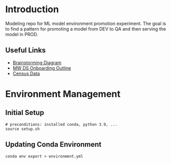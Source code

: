 # Introduction
Modeling repo for ML model environment promotion experiment. The goal is to find a pattern for promoting a model from DEV to QA and then serving the model in PROD.

## Useful Links
- [Brainstorming Diagram](https://lucid.app/lucidchart/bf843b9a-b1f1-45e6-8ac7-1637a36f76c9/edit?invitationId=inv_a75f6b54-dc7c-490b-a8d8-651dfa3727eb&page=0_0#)
- [MW DS Onboarding Outline](https://docs.google.com/document/d/12k1U13-MLPN6bblY-Mc6R4WXSqYeq4EKTecMMbcBqeM/edit)
- [Census Data](https://console.cloud.google.com/storage/browser/amazing-public-data/census_income;tab=objects?project=data-describe&pageState=(%22StorageObjectListTable%22:(%22f%22:%22%255B%255D%22))&prefix=&forceOnObjectsSortingFiltering=false)

# Environment Management
## Initial Setup
```
# preconditions: installed conda, python 3.9, ... 
source setup.sh
```

## Updating Conda Environment
```
conda env export > environment.yml
```
